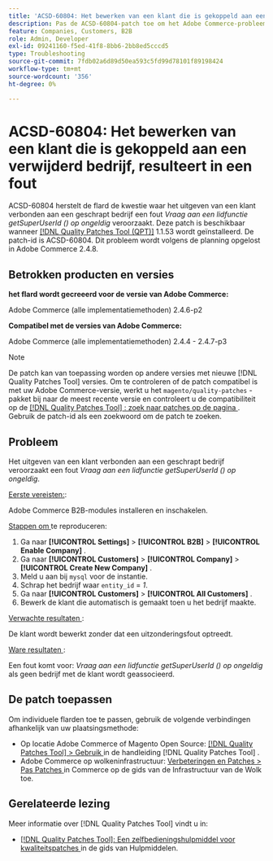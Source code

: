 ```yaml
---
title: 'ACSD-60804: Het bewerken van een klant die is gekoppeld aan een verwijderd bedrijf, resulteert in een fout'
description: Pas de ACSD-60804-patch toe om het Adobe Commerce-probleem te verhelpen, waarbij het bewerken van een klant die is gekoppeld aan een verwijderd bedrijf, resulteert in een fout *Call naar een lidfunctie getSuperUserId() op null*.
feature: Companies, Customers, B2B
role: Admin, Developer
exl-id: 09241160-f5ed-41f8-8bb6-2bb8ed5cccd5
type: Troubleshooting
source-git-commit: 7fdb02a6d89d50ea593c5fd99d78101f89198424
workflow-type: tm+mt
source-wordcount: '356'
ht-degree: 0%

---
```


# ACSD-60804: Het bewerken van een klant die is gekoppeld aan een verwijderd bedrijf, resulteert in een fout

ACSD-60804 herstelt de flard de kwestie waar het uitgeven van een klant verbonden aan een geschrapt bedrijf een fout *Vraag aan een lidfunctie getSuperUserId () op ongeldig* veroorzaakt. Deze patch is beschikbaar wanneer [[!DNL Quality Patches Tool (QPT)]](/help/tools/quality-patches-tool/quality-patches-tool-to-self-serve-quality-patches.md) 1.1.53 wordt geïnstalleerd. De patch-id is ACSD-60804. Dit probleem wordt volgens de planning opgelost in Adobe Commerce 2.4.8.

## Betrokken producten en versies

**het flard wordt gecreeerd voor de versie van Adobe Commerce:**

Adobe Commerce (alle implementatiemethoden) 2.4.6-p2

**Compatibel met de versies van Adobe Commerce:**

Adobe Commerce (alle implementatiemethoden) 2.4.4 - 2.4.7-p3

>[!NOTE]
>
>De patch kan van toepassing worden op andere versies met nieuwe [!DNL Quality Patches Tool] versies. Om te controleren of de patch compatibel is met uw Adobe Commerce-versie, werkt u het `magento/quality-patches` -pakket bij naar de meest recente versie en controleert u de compatibiliteit op de [[!DNL Quality Patches Tool] : zoek naar patches op de pagina ](https://experienceleague.adobe.com/tools/commerce-quality-patches/index.html) . Gebruik de patch-id als een zoekwoord om de patch te zoeken.

## Probleem

Het uitgeven van een klant verbonden aan een geschrapt bedrijf veroorzaakt een fout *Vraag aan een lidfunctie getSuperUserId () op ongeldig*.

<u> Eerste vereisten:</u>:

Adobe Commerce B2B-modules installeren en inschakelen.

<u> Stappen om </u> te reproduceren:

1. Ga naar **[!UICONTROL Settings]** > **[!UICONTROL B2B]** > **[!UICONTROL Enable Company]** .
1. Ga naar **[!UICONTROL Customers]** > **[!UICONTROL Company]** > **[!UICONTROL Create New Company]** .
1. Meld u aan bij `mysql` voor de instantie.
1. Schrap het bedrijf waar `entity_id` = *1*.
1. Ga naar **[!UICONTROL Customers]** > **[!UICONTROL All Customers]** .
1. Bewerk de klant die automatisch is gemaakt toen u het bedrijf maakte.

<u> Verwachte resultaten </u>:

De klant wordt bewerkt zonder dat een uitzonderingsfout optreedt.

<u> Ware resultaten </u>:

Een fout komt voor: *Vraag aan een lidfunctie getSuperUserId () op ongeldig* als geen bedrijf met de klant wordt geassocieerd.

## De patch toepassen

Om individuele flarden toe te passen, gebruik de volgende verbindingen afhankelijk van uw plaatsingsmethode:

* Op locatie Adobe Commerce of Magento Open Source: [[!DNL Quality Patches Tool] > Gebruik ](/help/tools/quality-patches-tool/usage.md) in de handleiding [!DNL Quality Patches Tool] .
* Adobe Commerce op wolkeninfrastructuur: [ Verbeteringen en Patches > Pas Patches ](https://experienceleague.adobe.com/docs/commerce-cloud-service/user-guide/develop/upgrade/apply-patches.html) in Commerce op de gids van de Infrastructuur van de Wolk toe.

## Gerelateerde lezing

Meer informatie over [!DNL Quality Patches Tool] vindt u in:

* [[!DNL Quality Patches Tool]: Een zelfbedieningshulpmiddel voor kwaliteitspatches ](/help/tools/quality-patches-tool/quality-patches-tool-to-self-serve-quality-patches.md) in de gids van Hulpmiddelen.
